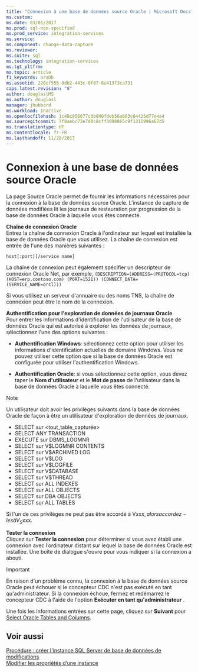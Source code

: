 ```yaml
---
title: "Connexion à une base de données source Oracle | Microsoft Docs"
ms.custom: 
ms.date: 03/01/2017
ms.prod: sql-non-specified
ms.prod_service: integration-services
ms.service: 
ms.component: change-data-capture
ms.reviewer: 
ms.suite: sql
ms.technology: integration-services
ms.tgt_pltfrm: 
ms.topic: article
f1_keywords: oraDb
ms.assetid: 220cf555-0db2-443c-8f87-8e413f3ca731
caps.latest.revision: "8"
author: douglaslMS
ms.author: douglasl
manager: jhubbard
ms.workload: Inactive
ms.openlocfilehash: 1c48c856677c0b840fdeb56a683c84425d77e4a4
ms.sourcegitcommit: 7f8aebc72e7d0c8cff3990865c9f1316996a67d5
ms.translationtype: HT
ms.contentlocale: fr-FR
ms.lasthandoff: 11/20/2017
---
```

# <a name="connect-to-an-oracle-source-database"></a>Connexion à une base de données source Oracle
  La page Source Oracle permet de fournir les informations nécessaires pour la connexion à la base de données source Oracle. L'instance de capture de données modifiées lit les journaux de restauration par progression de la base de données Oracle à laquelle vous êtes connecté.  
  
 **Chaîne de connexion Oracle**  
 Entrez la chaîne de connexion Oracle à l'ordinateur sur lequel est installée la base de données Oracle que vous utilisez. La chaîne de connexion est entrée de l'une des manières suivantes :  
  
 `host[:port][/service name]`  
  
 La chaîne de connexion peut également spécifier un descripteur de connexion Oracle Net, par exemple, `(DESCRIPTION=(ADDRESS=(PROTOCOL=tcp) (HOST=erp.contoso.com) (PORT=1521)) (CONNECT_DATA=(SERVICE_NAME=orcl)))`  
  
 Si vous utilisez un serveur d'annuaire ou des noms TNS, la chaîne de connexion peut être le nom de la connexion.  
  
 **Authentification pour l'exploration de données de journaux Oracle**  
 Pour entrer les informations d'identification de l'utilisateur de la base de données Oracle qui est autorisé à explorer les données de journaux, sélectionnez l'une des options suivantes :  
  
-   **Authentification Windows**: sélectionnez cette option pour utiliser les informations d'identification actuelles de domaine Windows. Vous ne pouvez utiliser cette option que si la base de données Oracle est configurée pour utiliser l'authentification Windows.  
  
-   **Authentification Oracle**: si vous sélectionnez cette option, vous devez taper le **Nom d'utilisateur** et le **Mot de passe** de l'utilisateur dans la base de données Oracle à laquelle vous êtes connecté.  
  
> [!NOTE]  
>  Un utilisateur doit avoir les privilèges suivants dans la base de données Oracle de façon à être un utilisateur d'exploration de données de journaux.  
>   
>  -   SELECT sur \<tout_table_capturée>  
> -   SELECT ANY TRANSACTION  
> -   EXECUTE sur DBMS_LOGMNR  
> -   SELECT sur V$LOGMNR CONTENTS  
> -   SELECT sur V$ARCHIVED LOG  
> -   SELECT sur V$LOG  
> -   SELECT sur V$LOGFILE  
> -   SELECT sur V$DATABASE  
> -   SELECT sur V$THREAD  
> -   SELECT sur ALL INDEXES  
> -   SELECT sur ALL OBJECTS  
> -   SELECT sur DBA OBJECTS  
> -   SELECT sur ALL TABLES  
>   
>  Si l'un de ces privilèges ne peut pas être accordé à V$xxx, alors accordez-les à V_S$xxx.  
  
 **Tester la connexion**  
 Cliquez sur **Tester la connexion** pour déterminer si vous avez établi une connexion avec l’ordinateur distant sur lequel la base de données Oracle est installée. Une boîte de dialogue s'ouvre pour vous indiquer si la connexion a abouti.  
  
> [!IMPORTANT]  
>  En raison d'un problème connu, la connexion à la base de données source Oracle peut échouer si le concepteur CDC n'est pas exécuté en tant qu'administrateur. Si la connexion échoue, fermez et redémarrez le concepteur CDC à l'aide de l'option **Exécuter en tant qu'administrateur** .  
  
 Une fois les informations entrées sur cette page, cliquez sur **Suivant** pour [Select Oracle Tables and Columns](../../integration-services/change-data-capture/select-oracle-tables-and-columns.md).  
  
## <a name="see-also"></a>Voir aussi  
 [Procédure : créer l'instance SQL Server de base de données de modifications](../../integration-services/change-data-capture/how-to-create-the-sql-server-change-database-instance.md)   
 [Modifier les propriétés d’une instance](../../integration-services/change-data-capture/edit-instance-properties.md)  
  
  
